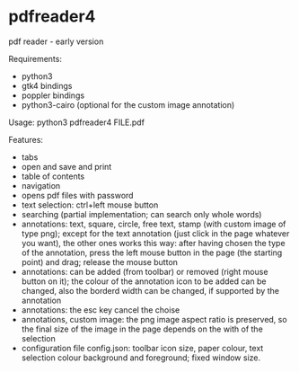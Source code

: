 # pdfreader4
pdf reader - early version

Requirements:
- python3
- gtk4 bindings
- poppler bindings
- python3-cairo (optional for the custom image annotation)

Usage: python3 pdfreader4 FILE.pdf

Features:
- tabs
- open and save and print
- table of contents
- navigation
- opens pdf files with password
- text selection: ctrl+left mouse button
- searching (partial implementation; can search only whole words)
- annotations: text, square, circle, free text, stamp (with custom image of type png); except for the text annotation (just click in the page whatever you want), the other ones works this way: after having chosen the type of the annotation, press the left mouse button in the page (the starting point) and drag; release the mouse button
- annotations: can be added (from toolbar) or removed (right mouse button on it); the colour of the annotation icon to be added can be changed, also the borderd width can be changed, if supported by the annotation
- annotations: the esc key cancel the choise
- annotations, custom image: the png image aspect ratio is preserved, so the final size of the image in the page depends on the with of the selection
- configuration file config.json: toolbar icon size, paper colour, text selection colour background and foreground; fixed window size.

